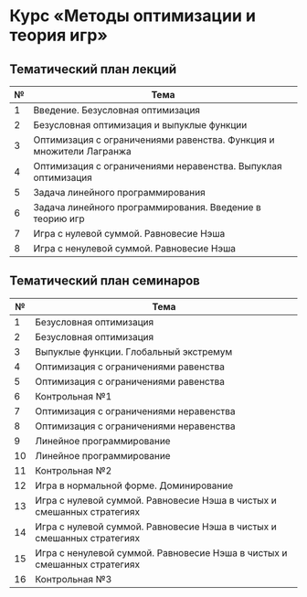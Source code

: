 # Курс «Методы оптимизации и теория игр»

## Тематический план лекций

|№|Тема|
|-|-|
|1|Введение. Безусловная оптимизация|
|2|Безусловная оптимизация и выпуклые функции|
|3|Оптимизация с ограничениями равенства. Функция и множители Лагранжа|
|4|Оптимизация с ограничениями неравенства. Выпуклая оптимизация|
|5|Задача линейного программирования|
|6|Задача линейного программирования. Введение в теорию игр|
|7|Игра с нулевой суммой. Равновесие Нэша|
|8|Игра с ненулевой суммой. Равновесие Нэша|

## Тематический план семинаров

|№|Тема|
|-|-|
|1|Безусловная оптимизация|
|2|Безусловная оптимизация|
|3|Выпуклые функции. Глобальный экстремум|
|4|Оптимизация с ограничениями равенства|
|5|Оптимизация с ограничениями равенства|
|6|Контрольная №1|
|7|Оптимизация с ограничениями неравенства|
|8|Оптимизация с ограничениями неравенства|
|9|Линейное программирование|
|10|Линейное программирование|
|11|Контрольная №2|
|12|Игра в нормальной форме. Доминирование|
|13|Игра с нулевой суммой. Равновесие Нэша в чистых и смешанных стратегиях|
|14|Игра с нулевой суммой. Равновесие Нэша в чистых и смешанных стратегиях|
|15|Игра с ненулевой суммой. Равновесие Нэша в чистых и смешанных стратегиях|
|16|Контрольная №3|